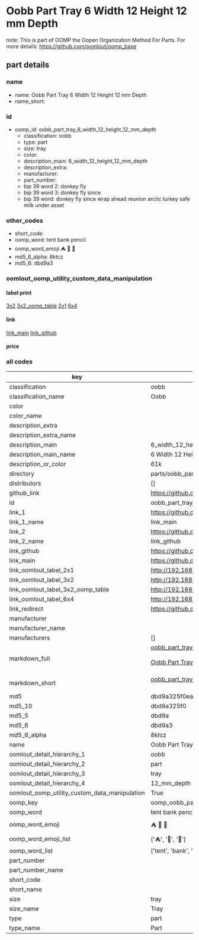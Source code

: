 # Oobb Part Tray 6 Width 12 Height 12 mm Depth  

note: This is part of OOMP the Oopen Organization Method For Parts. For more details: https://github.com/oomlout/oomp_base

##  part details
  







### name
* name: Oobb Part Tray 6 Width 12 Height 12 mm Depth
* name_short: 
### id
* oomp_id: oobb_part_tray_6_width_12_height_12_mm_depth
  * classification: oobb
  * type: part
  * size: tray
  * color: 
  * description_main: 6_width_12_height_12_mm_depth
  * description_extra: 
  * manufacturer: 
  * part_number: 
  * bip 39 word 2: donkey fly
  * bip 39 word 3: donkey fly since
  * bip 39 word: donkey fly since wrap ahead reunion arctic turkey safe milk under asset

### other_codes
* short_code: 
* oomp_word: tent bank pencil
* oomp_word_emoji :tent: :bank: :pencil:
* md5_6_alpha: 8ktcz
* md5_6: dbd9a3






### oomlout_oomp_utility_custom_data_manipulation
#### label print
[3x2](http://192.168.1.245:1112/?label=oomp%208ktcz)
[3x2_oomp_table](http://192.168.1.108:1112/?label=oomp%208ktcz)
[2x1](http://192.168.1.242:1112/?label=oomp%208ktcz)
[6x4](http://192.168.1.55:1112/?label=oomp%208ktcz)    

#### link

[link_main](https://github.com/oomlout/oomlout_oomp_version_1_messy/tree/main/parts/oobb_part_tray_6_width_12_height_12_mm_depth) [link_github](https://github.com/oomlout/oomlout_oomp_version_1_messy/tree/main/parts/oobb_part_tray_6_width_12_height_12_mm_depth)                             

#### price







### all codes 
| key | value |  
| --- | --- |  
| classification | oobb |  
| classification_name | Oobb |  
| color |  |  
| color_name |  |  
| description_extra |  |  
| description_extra_name |  |  
| description_main | 6_width_12_height_12_mm_depth |  
| description_main_name | 6 Width 12 Height 12 mm Depth |  
| description_or_color | 61k |  
| directory | parts/oobb_part_tray_6_width_12_height_12_mm_depth |  
| distributors | [] |  
| github_link | https://github.com/oomlout/oomlout_oomp_part_src/tree/main/parts/oobb_part_tray_6_width_12_height_12_mm_depth |  
| id | oobb_part_tray_6_width_12_height_12_mm_depth |  
| link_1 | https://github.com/oomlout/oomlout_oomp_version_1_messy/tree/main/parts/oobb_part_tray_6_width_12_height_12_mm_depth |  
| link_1_name | link_main |  
| link_2 | https://github.com/oomlout/oomlout_oomp_version_1_messy/tree/main/parts/oobb_part_tray_6_width_12_height_12_mm_depth |  
| link_2_name | link_github |  
| link_github | https://github.com/oomlout/oomlout_oomp_version_1_messy/tree/main/parts/oobb_part_tray_6_width_12_height_12_mm_depth |  
| link_main | https://github.com/oomlout/oomlout_oomp_version_1_messy/tree/main/parts/oobb_part_tray_6_width_12_height_12_mm_depth |  
| link_oomlout_label_2x1 | http://192.168.1.242:1112/?label=oomp%208ktcz |  
| link_oomlout_label_3x2 | http://192.168.1.245:1112/?label=oomp%208ktcz |  
| link_oomlout_label_3x2_oomp_table | http://192.168.1.108:1112/?label=oomp%208ktcz |  
| link_oomlout_label_6x4 | http://192.168.1.55:1112/?label=oomp%208ktcz |  
| link_redirect | https://github.com/oomlout/oomlout_oomp_version_1_messy/tree/main/parts/oobb_part_tray_6_width_12_height_12_mm_depth |  
| manufacturer |  |  
| manufacturer_name |  |  
| manufacturers | [] |  
| markdown_full | [oobb_part_tray_6_width_12_height_12_mm_depth](none)<br>[](none)<br>[Oobb Part Tray 6 Width 12 Height 12 Mm Depth](none)<br><br> |  
| markdown_short | [oobb_part_tray_6_width_12_height_12_mm_depth](none)<br><br> |  
| md5 | dbd9a325f0eaa166e1029fe192567a09 |  
| md5_10 | dbd9a325f0 |  
| md5_5 | dbd9a |  
| md5_6 | dbd9a3 |  
| md5_6_alpha | 8ktcz |  
| name | Oobb Part Tray 6 Width 12 Height 12 mm Depth |  
| oomlout_detail_hierarchy_1 | oobb |  
| oomlout_detail_hierarchy_2 | part |  
| oomlout_detail_hierarchy_3 | tray |  
| oomlout_detail_hierarchy_4 | 12_mm_depth |  
| oomlout_oomp_utility_custom_data_manipulation | True |  
| oomp_key | oomp_oobb_part_tray_6_width_12_height_12_mm_depth |  
| oomp_word | tent bank pencil |  
| oomp_word_emoji | :tent: :bank: :pencil: |  
| oomp_word_emoji_list | [':tent:', ':bank:', ':pencil:'] |  
| oomp_word_list | ['tent', 'bank', 'pencil'] |  
| part_number |  |  
| part_number_name |  |  
| short_code |  |  
| short_name |  |  
| size | tray |  
| size_name | Tray |  
| type | part |  
| type_name | Part |  
